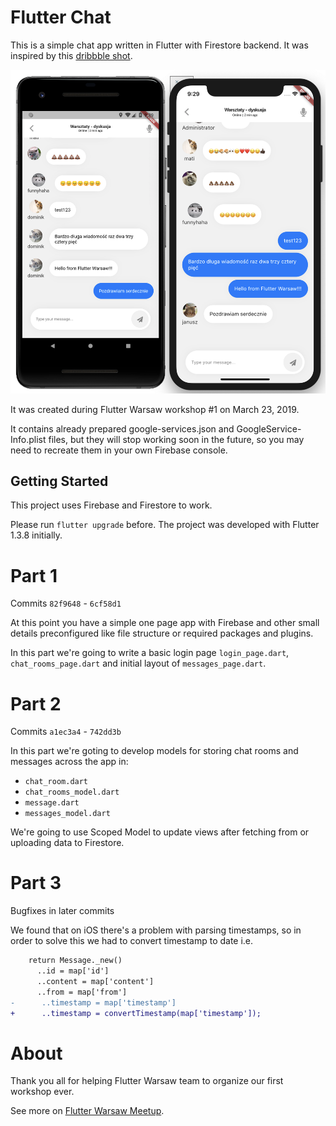 # Flutter Chat

This is a simple chat app written in Flutter with Firestore backend. It was inspired by this [dribbble shot](https://dribbble.com/shots/5167230-Messenger/attachments/1134622).

![Screenshot on Android and iOS](img/screenshots.png "Screenshots on Android and iOS")

It was created during Flutter Warsaw workshop #1 on March 23, 2019.

It contains already prepared google-services.json and GoogleService-Info.plist files, but they will stop working soon in the future, so you may need to recreate them in your own Firebase console.

## Getting Started

This project uses Firebase and Firestore to work.

Please run `flutter upgrade` before. The project was developed with Flutter 1.3.8 initially.

# Part 1

Commits `82f9648` - `6cf58d1`

At this point you have a simple one page app with Firebase and other small details preconfigured like file structure or required packages and plugins.

In this part we're going to write a basic login page `login_page.dart`, `chat_rooms_page.dart` and initial layout of `messages_page.dart`.

# Part 2

Commits `a1ec3a4` - `742dd3b`

In this part we're goting to develop models for storing chat rooms and messages across the app in:

- `chat_room.dart`
- `chat_rooms_model.dart`
- `message.dart`
- `messages_model.dart`

We're going to use Scoped Model to update views after fetching from or uploading data to Firestore.

# Part 3

Bugfixes in later commits

We found that on iOS there's a problem with parsing timestamps, so in order to solve this we had to convert timestamp to date i.e.

```diff
    return Message._new()
      ..id = map['id']
      ..content = map['content']
      ..from = map['from']
-      ..timestamp = map['timestamp']
+      ..timestamp = convertTimestamp(map['timestamp']);
```

# About

Thank you all for helping Flutter Warsaw team to organize our first workshop ever.

See more on [Flutter Warsaw Meetup](https://www.meetup.com/Flutter-Warsaw/).